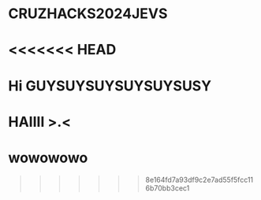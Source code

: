 # CRUZHACKS2024JEVS
<<<<<<< HEAD
=======
# Hi GUYSUYSUYSUYSUYSUSY
# HAIIII >.<

# wowowowo
>>>>>>> 8e164fd7a93df9c2e7ad55f5fcc116b70bb3cec1
